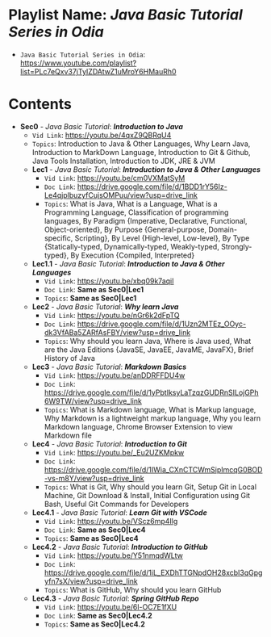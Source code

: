 # Playlist Name: _Java Basic Tutorial Series in Odia_

- `Java Basic Tutorial Series in Odia`: https://www.youtube.com/playlist?list=PLc7eQxv37jTyIZDAtwZ1uMroY6HMauRh0

# Contents

- **Sec0** - _Java Basic Tutorial_: **_Introduction to Java_**
  - `Vid Link`: https://youtu.be/4qxZ9QBRqU4
  - `Topics`: Introduction to Java & Other Languages, Why Learn Java, Introduction to MarkDown Language, Introduction to Git & Github, Java Tools Installation, Introduction to JDK, JRE & JVM
  - **Lec1** - _Java Basic Tutorial_: **_Introduction to Java & Other Languages_**
    - `Vid Link`: https://youtu.be/cm0VXMatSyM
    - `Doc Link`: https://drive.google.com/file/d/1BDD1rY56Iz-Le4qjplbuzyfCujsOMPuu/view?usp=drive_link
    - `Topics`: What is Java, What is a Language, What is a Programming Language, Classification of programming languages, By Paradigm {Imperative, Declarative, Functional, Object-oriented}, By Purpose {General-purpose, Domain-specific, Scripting}, By Level {High-level, Low-level}, By Type {Statically-typed, Dynamically-typed, Weakly-typed, Strongly-typed}, By Execution {Compiled, Interpreted}
  - **Lec1.1** - _Java Basic Tutorial_: **_Introduction to Java & Other Languages_**
    - `Vid Link`: https://youtu.be/xbq09k7aqiI
    - `Doc Link`: **Same as Sec0|Lec1**
    - `Topics`: **Same as Sec0|Lec1**
  - **Lec2** - _Java Basic Tutorial_: **_Why learn Java_**
    - `Vid Link`: https://youtu.be/nGr6k2dFpTQ
    - `Doc Link`: https://drive.google.com/file/d/1Uzn2MTEz_OOyc-dk3VfABa5ZARfAsFBY/view?usp=drive_link
    - `Topics`: Why should you learn Java, Where is Java used, What are the Java Editions {JavaSE, JavaEE, JavaME, JavaFX}, Brief History of Java
  - **Lec3** - _Java Basic Tutorial_: **_Markdown Basics_**
    - `Vid Link`: https://youtu.be/anDDRFFDU4w
    - `Doc Link`: https://drive.google.com/file/d/1yPbtIksyLaTzqzGUDRnSILojGPh6W9TW/view?usp=drive_link
    - `Topics`: What is Markdown language, What is Markup language, Why Markdown is a lightweight markup language, Why you learn Markdown language, Chrome Browser Extension to view Markdown file
  - **Lec4** - _Java Basic Tutorial_: **_Introduction to Git_**
    - `Vid Link`: https://youtu.be/_Eu2UZKMpkw
    - `Doc Link`: https://drive.google.com/file/d/1IWia_CXnCTCWmSipImcqG0BOD-vs-m8Y/view?usp=drive_link
    - `Topics`: What is Git, Why should you learn Git, Setup Git in Local Machine, Git Download & Install, Initial Configuration using Git Bash, Useful Git Commands for Developers
  - **Lec4.1** - _Java Basic Tutorial_: **_Learn Git with VSCode_**
    - `Vid Link`: https://youtu.be/VScz6mp4Ilg
    - `Doc Link`: **Same as Sec0|Lec4**
    - `Topics`: **Same as Sec0|Lec4**
  - **Lec4.2** - _Java Basic Tutorial_: **_Introduction to GitHub_**
    - `Vid Link`: https://youtu.be/Y51nmqdWLtw
    - `Doc Link`: https://drive.google.com/file/d/1iL_EXDhTTGNpdOH28xcbI3qGpgyfn7sX/view?usp=drive_link
    - `Topics`: What is GitHub, Why should you learn GitHub
  - **Lec4.3** - _Java Basic Tutorial_: **_Spring GitHub Repo_**
    - `Vid Link`: https://youtu.be/6l-OC7E1fXU
    - `Doc Link`: **Same as Sec0|Lec4.2**
    - `Topics`: **Same as Sec0|Lec4.2**
